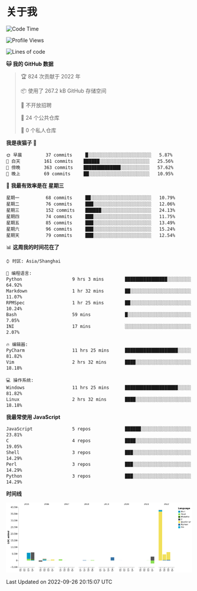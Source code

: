 # 关于我

<!--START_SECTION:waka-->
![Code Time](http://img.shields.io/badge/Code%20Time-655%20hrs%2026%20mins-blue)

![Profile Views](http://img.shields.io/badge/%E4%B8%AA%E4%BA%BA%E8%B5%84%E6%96%99%E8%A7%82%E7%9C%8B%E6%AC%A1%E6%95%B0-5-blue)

![Lines of code](https://img.shields.io/badge/%E4%BB%8E%E3%80%8CHello%20World%E3%80%8D%E8%B5%B7%E6%88%91%E5%B7%B2%E7%BB%8F%E5%86%99%E4%BA%86-67%20Thousand%20%E8%A1%8C%E4%BB%A3%E7%A0%81-blue)

**🐱 我的 GitHub 数据** 

> 🏆 824 次贡献于 2022 年
 > 
> 📦  使用了 267.2 kB GitHub 存储空间 
 > 
> 🚫 不开放招聘
 > 
> 📜 24 个公共仓库 
 > 
> 🔑 0 个私人仓库  
 > 
**我是夜猫子 🦉** 

```text
🌞 早晨         37 commits     █░░░░░░░░░░░░░░░░░░░░░░░░   5.87% 
🌆 白天         161 commits    ██████░░░░░░░░░░░░░░░░░░░   25.56% 
🌃 傍晚         363 commits    ██████████████░░░░░░░░░░░   57.62% 
🌙 晚上         69 commits     ██░░░░░░░░░░░░░░░░░░░░░░░   10.95%

```
📅 **我最有效率是在 星期三** 

```text
星期一          68 commits     ██░░░░░░░░░░░░░░░░░░░░░░░   10.79% 
星期二          76 commits     ███░░░░░░░░░░░░░░░░░░░░░░   12.06% 
星期三          152 commits    ██████░░░░░░░░░░░░░░░░░░░   24.13% 
星期四          74 commits     ███░░░░░░░░░░░░░░░░░░░░░░   11.75% 
星期五          85 commits     ███░░░░░░░░░░░░░░░░░░░░░░   13.49% 
星期六          96 commits     ███░░░░░░░░░░░░░░░░░░░░░░   15.24% 
星期天          79 commits     ███░░░░░░░░░░░░░░░░░░░░░░   12.54%

```


📊 **这周我的时间花在了** 

```text
⌚︎ 时区: Asia/Shanghai

💬 编程语言: 
Python                   9 hrs 3 mins        ████████████████░░░░░░░░░   64.92% 
Markdown                 1 hr 32 mins        ██░░░░░░░░░░░░░░░░░░░░░░░   11.07% 
RPMSpec                  1 hr 25 mins        ██░░░░░░░░░░░░░░░░░░░░░░░   10.24% 
Bash                     59 mins             █░░░░░░░░░░░░░░░░░░░░░░░░   7.05% 
INI                      17 mins             ░░░░░░░░░░░░░░░░░░░░░░░░░   2.07%

🔥 编辑器: 
PyCharm                  11 hrs 25 mins      ████████████████████░░░░░   81.82% 
Vim                      2 hrs 32 mins       ████░░░░░░░░░░░░░░░░░░░░░   18.18%

💻 操作系统: 
Windows                  11 hrs 25 mins      ████████████████████░░░░░   81.82% 
Linux                    2 hrs 32 mins       ████░░░░░░░░░░░░░░░░░░░░░   18.18%

```

**我最常使用 JavaScript** 

```text
JavaScript               5 repos             ██████░░░░░░░░░░░░░░░░░░░   23.81% 
C                        4 repos             ████░░░░░░░░░░░░░░░░░░░░░   19.05% 
Shell                    3 repos             ███░░░░░░░░░░░░░░░░░░░░░░   14.29% 
Perl                     3 repos             ███░░░░░░░░░░░░░░░░░░░░░░   14.29% 
Python                   3 repos             ███░░░░░░░░░░░░░░░░░░░░░░   14.29%

```


**时间线**

![Chart not found](https://raw.githubusercontent.com/Arondight/Arondight/master/charts/bar_graph.png) 


 Last Updated on 2022-09-26 20:15:07 UTC
<!--END_SECTION:waka-->
